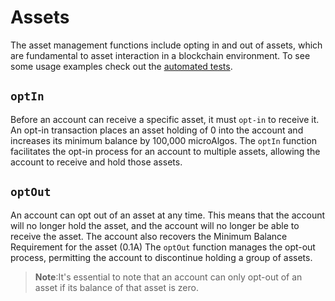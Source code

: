 # Assets

The asset management functions include opting in and out of assets, which are fundamental to asset interaction in a blockchain environment.
To see some usage examples check out the [automated tests](../../src/asset.spec.ts).

## `optIn`

Before an account can receive a specific asset, it must `opt-in` to receive it. An opt-in transaction places an asset holding of 0 into the account and increases its minimum balance by 100,000 microAlgos.
The `optIn` function facilitates the opt-in process for an account to multiple assets, allowing the account to receive and hold those assets.

## `optOut`

An account can opt out of an asset at any time. This means that the account will no longer hold the asset, and the account will no longer be able to receive the asset. The account also recovers the Minimum Balance Requirement for the asset (0.1A)
The `optOut` function manages the opt-out process, permitting the account to discontinue holding a group of assets.

> **Note**:It's essential to note that an account can only opt-out of an asset if its balance of that asset is zero.
